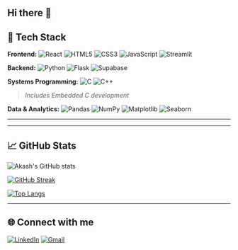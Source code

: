 ## Hi there 👋

<!--
**Akxsh65/Akxsh65** is a ✨ _special_ ✨ repository because its `README.md` (this file) appears on your GitHub profile.

Here are some ideas to get you started:

- 🔭 I’m currently working on: Exploring full-stack development, data science, machine learning, and AI integration.
- 🌱 I’m currently learning: technologies and concepts related to React, Node.js, Flask, MongoDB, Google Cloud Services, Data Science, and Machine Learning.
- 👯 I’m looking to collaborate on: Projects involving scalable web applications, data pipelines, machine learning integration, and cloud deployment solutions.
- 🤔 I’m looking for help with: Integrating machine learning models with web interfaces, optimizing cloud deployments, and handling real-time data processing and visualization.


- 😄 Pronouns: He/Him

-->
## 🚀 Tech Stack

**Frontend:**
![React](https://img.shields.io/badge/React-20232A?style=for-the-badge&logo=react&logoColor=61DAFB)
![HTML5](https://img.shields.io/badge/HTML5-E34F26?style=for-the-badge&logo=html5&logoColor=white)
![CSS3](https://img.shields.io/badge/CSS3-1572B6?style=for-the-badge&logo=css3&logoColor=white)
![JavaScript](https://img.shields.io/badge/JavaScript-F7DF1E?style=for-the-badge&logo=javascript&logoColor=black)
![Streamlit](https://img.shields.io/badge/Streamlit-FF4B4B?style=for-the-badge&logo=streamlit&logoColor=white)

**Backend:**
![Python](https://img.shields.io/badge/Python-3776AB?style=for-the-badge&logo=python&logoColor=white)
![Flask](https://img.shields.io/badge/Flask-000000?style=for-the-badge&logo=flask&logoColor=white)
![Supabase](https://img.shields.io/badge/Supabase-3ECF8E?style=for-the-badge&logo=supabase&logoColor=white)


**Systems Programming:**
![C](https://img.shields.io/badge/C-00599C?style=for-the-badge&logo=c&logoColor=white)
![C++](https://img.shields.io/badge/C++-00599C?style=for-the-badge&logo=cplusplus&logoColor=white)
> *Includes Embedded C development*

**Data & Analytics:**
![Pandas](https://img.shields.io/badge/Pandas-150458?style=for-the-badge&logo=pandas&logoColor=white)
![NumPy](https://img.shields.io/badge/NumPy-013243?style=for-the-badge&logo=numpy&logoColor=white)
![Matplotlib](https://img.shields.io/badge/Matplotlib-11557C?style=for-the-badge&logo=matplotlib&logoColor=white)
![Seaborn](https://img.shields.io/badge/Seaborn-3776AB?style=for-the-badge&logo=python&logoColor=white)

---


---

## 📈 GitHub Stats

![Akash's GitHub stats](https://github-readme-stats.vercel.app/api?username=Akxsh65&show_icons=true&theme=radical)

[![GitHub Streak](https://streak-stats.demolab.com/?user=Akxsh65&theme=radical)](https://git.io/streak-stats)

[![Top Langs](https://github-readme-stats.vercel.app/api/top-langs/?username=Akxsh65&layout=compact&theme=radical)](https://github.com/anuraghazra/github-readme-stats)

---

## 🌐 Connect with me

[![LinkedIn](https://img.shields.io/badge/LinkedIn-blue?style=for-the-badge&logo=linkedin)](https://www.linkedin.com/in/akashsivaprasath/?originalSubdomain=in)
[![Gmail](https://img.shields.io/badge/Gmail-D14836?style=for-the-badge&logo=gmail&logoColor=white)](mailto:akash.sivaprasath@gmail.com)
